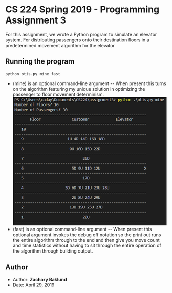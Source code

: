 # CS 224 Spring 2019 - Programming Assignment 3

For this assignment, we wrote a Python program to simulate an elevator system. For distributing passengers onto their destination floors in a predetermined movement algorithm for the elevator

## Running the program

```
python otis.py mine fast
```
* (mine) is an optional command-line argument -- When present this turns on the algorithm featuring my unique solution in optimizing the passenger to floor movement determinism.
![Elevator run with my algorithm](sample.png "Title")
* (fast) is an optional command-line argument -- When present this optional argument invokes the debug off notation so the print out runs the entire algorithm through to the end and then give you move count and time statistics without having to sit through the entire operation of the algorithm through building output.



## Author

* Author: **Zachary Baklund**
* Date: April 29, 2019